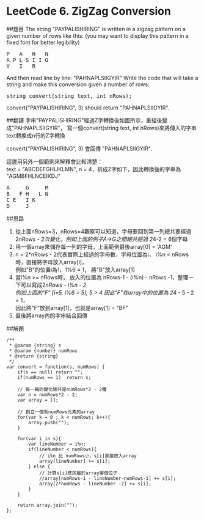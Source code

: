 ﻿# LeetCode 6. ZigZag Conversion

##題目
The string "PAYPALISHIRING" is written in a zigzag pattern on a given number of rows like this: (you may want to display this pattern in a fixed font for better legibility)
<pre>
P   A   H   N
A P L S I I G
Y   I   R
</pre>

And then read line by line: "PAHNAPLSIIGYIR"
Write the code that will take a string and make this conversion given a number of rows:

<pre>
string convert(string text, int nRows);
</pre>

convert("PAYPALISHIRING", 3) should return "PAHNAPLSIIGYIR".  
  
##翻譯
字串"PAYPALISHIRING"經過Z字轉換後如圖所示，重組後變成"PAHNAPLSIIGYIR"，
寫一個convert(string text, int nRows)來將傳入的字串text轉換成n行的Z字轉換
  
convert("PAYPALISHIRING", 3) 會回傳 "PAHNAPLSIIGYIR".

這邊用另外一個範例來解釋會比較清楚：  
text = "ABCDEFGHIJKLMN", n = 4，排成Z字如下，因此轉換後的字串為 "AGMBFHLNCEIKDJ"
<pre>
A     G     M
B   F H   L N
C E   I K   
D     J     
</pre>


##思路
1. 從上面nRows=3，nRows=4觀察可以知道，字母要回到第一列總共要經過 2*nRows - 2次變化，例如上面的例子A->G之間總共經過 2*4-2 = 6個字母
2. 用一個array來儲存毎一列的字母，上面範例最後array[0] = 'AGM'
3. n = 2*nRows - 2代表實際上經過的字母數，字母位置為i， i%n < nRows時，直接將字母放入array[i]，  
   例如"B"的位置i為1，1%6 = 1， 將"B"放入array[1]
4. 當i%n >= nRows時， 放入的位置為 nRows-1 - (i%n) - nRows -1，整理一下可以寫成2*nRows - i%n - 2  
   例如上面的"F" [i=5, i%6 = 5], 5 > 4 因此"F"在array中的位置為 2*4 - 5 - 2 = 1，  
   因此將"F"放到array[1]，也就是array[1] = "BF"
5. 最後將array內的字串結合回傳   
  
##解題
```
/**
 * @param {string} s
 * @param {number} numRows
 * @return {string}
 */
var convert = function(s, numRows) {
    if(s == null) return "";
    if(numRows == 1)  return s;
    
    // 毎一輪的變化總共是numRows*2 - 2種
    var n = numRows*2 - 2;
    var array = [];
    
    // 創立一個有numRows元素的array
    for(var k = 0 ; k < numRows; k++){
        array.push("");
    }

    for(var i in s){
        var lineNumber = i%n;
        if(lineNumber < numRows){
            // i%n 比 numRows小，s[i]直接放入array
            array[lineNumber] += s[i]; 
        } else {
            // 計算s[i]應該屬於array哪個位子
            //array[numRows-1 - lineNumber-numRows-1] += s[i]; 
            array[2*numRows - lineNumber -2] += s[i]; 
        }
    }
    
    return array.join("");
};
```
